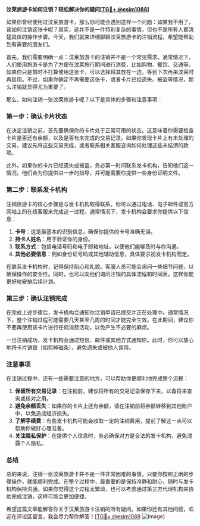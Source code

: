 **汶莱旅游卡如何注销？轻松解决你的疑问[[TG💪+ @esim1088](https://t.me/s/esim1088)]**

如果你曾经使用过汶莱旅游卡，那么你可能会遇到这样一个问题：如果我不用了，该如何注销这张卡呢？其实，这并不是一件特别复杂的事情，但也不是所有人都清楚具体的操作步骤。今天，我们就来详细聊聊汶莱旅游卡的注销流程，希望能帮助到有需要的朋友们。

首先，我们需要明确一点：汶莱旅游卡的注销并不是一个常见需求。通常情况下，人们使用旅游卡是为了方便在汶莱旅行期间进行消费，比如购物、餐饮、交通等。如果你只是暂时不打算使用这张卡，可以选择将其放在一边，等到下次再来汶莱时再启用。不过，如果你确定不再需要这张卡，或者卡片已经遗失、被盗等情况，那么注销就显得尤为重要了。

那么，如何注销一张汶莱旅游卡呢？以下是具体的步骤和注意事项：

### 第一步：确认卡片状态

在决定注销之前，首先要确保你的卡片处于正常可用的状态。这意味着你需要检查卡片是否还有余额，以及是否有未完成的交易记录。如果你发现卡片上有未处理的交易，建议先将这些交易完成，或者联系相关客服咨询如何处理这些未结清的款项。

此外，如果你的卡片已经遗失或被盗，务必第一时间联系发卡机构，告知他们这一情况。他们会为你提供进一步的指导，并可能需要你提供一些身份证明文件。

### 第二步：联系发卡机构

注销旅游卡的核心步骤是与发卡机构取得联系。你可以通过电话、电子邮件或官方网站上的在线客服来完成这一过程。通常情况下，发卡机构会要求你提供以下信息：

1. **卡号**：这是最基本的识别信息，确保你提供的卡号准确无误。
2. **持卡人姓名**：用于验证你的身份。
3. **联系方式**：包括电话号码和电子邮箱地址，以便他们能够及时与你沟通。
4. **其他必要信息**：例如身份证号码或其他辅助信息，具体要求视发卡机构而定。

在联系发卡机构时，记得保持耐心和礼貌。客服人员可能会询问一些细节问题，以确保操作的安全性。同时，也可以向他们询问注销的具体流程和时间表，这样你能更好地安排后续计划。

### 第三步：确认注销完成

在完成上述步骤后，发卡机构会通知你注销申请已提交并正在处理中。通常情况下，整个注销过程可能需要几天甚至几周的时间才能完全生效。在此期间，建议你不要再使用该卡片进行任何消费活动，以免产生不必要的麻烦。

一旦注销成功，发卡机构会通过短信、邮件或其他方式通知你。此时，你可以放心地将卡片销毁（如剪掉磁条），避免遗失或被他人误用。

### 注意事项

在注销过程中，还有一些需要注意的地方，可以帮助你更顺利地完成整个流程：

1. **保留所有交易记录**：在注销前，建议将所有的交易记录保存下来，以备将来查询或核对之用。
2. **避免余额丢失**：如果你的卡片上还有余额，请在注销前将余额转移到其他账户中，以免造成经济损失。
3. **了解手续费**：有些发卡机构可能会收取一定的注销费用，提前了解这一点可以帮助你做好心理准备。
4. **关注隐私保护**：在提供个人信息时，务必确保对方是合法的发卡机构，避免泄露个人隐私。

### 总结

总的来说，注销一张汶莱旅游卡并不是一件非常困难的事情，只要你按照正确的步骤操作，就能顺利完成。在整个过程中，最重要的是保持冷静和耐心，随时与发卡机构保持沟通。如果你觉得这个过程太繁琐，也可以考虑通过第三方代理机构来协助完成注销，这样可能会更加便捷。

希望这篇文章能解答你关于汶莱旅游卡注销的所有疑问。如果你还有其他问题，欢迎在评论区留言，我会尽力帮你解答！[[TG💪+ @esim1088](https://t.me/s/esim1088) ![Image](https://i.postimg.cc/4NQfJmqS/Snipaste-2025-05-13-00-14-12.png)]